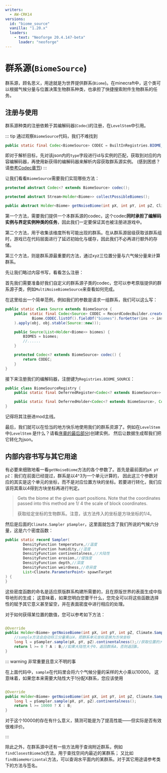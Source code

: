 ```yaml
---
writers:
  - AW-CRK14
versions:
  id: "biome_source"
  vanilla: "1.20.x"
  loaders:
    - text: "Neoforge 20.4.147-beta"
      loader: "neoforge"
---
```


# 群系源(`BiomeSource`)

群系源，顾名思义，用途就是为世界提供群系(`Biome`)。在minecraft中，这个类可以根据气候分量与位置决策生物群系种类，也承担了快捷搜索附件生物群系的任务。

## 注册与使用

群系源种类的注册依赖于其编解码器(`Codec`)的注册，在`LevelStem`中引用。

::: tip
通过观察`BiomeSource`代码，我们不难找到

```java
public static final Codec<BiomeSource> CODEC = BuiltInRegistries.BIOME_SOURCE.byNameCodec().dispatchStable(BiomeSource::codec, Function.identity());
```

即对于解析目标，先对该json内的`type`字段进行id与实例的匹配，获取到对应的内容编解码器，再使用新获得的编解码器来解析内容获取群系源实例。
(感到困惑？请[参考Codec章节](../data/codec.md#dispatch))
:::

让我们看看`BiomeSource`需要我们实现哪些方法：

```java
protected abstract Codec<? extends BiomeSource> codec();

protected abstract Stream<Holder<Biome>> collectPossibleBiomes();

public abstract Holder<Biome> getNoiseBiome(int pX, int pY, int pZ, Climate.Sampler pSampler);
```

第一个方法，需要我们提供一个本群系源的codec，这个codec**同时承担了编解码实例与界定实例种类的任务**，因此我们一定要保证其也被注册进游戏中。

第二个方法，用于收集该维度所有可能出现的群系。在从群系源层级获取该群系组时，游戏已在代码层面进行了延迟初始化与缓存，因此我们不必再进行额外的存储。

第三个方法，则是群系源最重要的方法，通过xyz三位置分量与六气候分量来计算群系。

先让我们略过内容书写，看看怎么注册：

首先我们需要准备好我们自定义的群系源子类的codec，您可以参考原版提供的群系源子类，例如`MultiNoiseBiomeSource`来查看如何完成。

在这里给出一个简单范例，例如我们的参数是请求一组群系，我们可以这么写：

```java
public static class Source extends BiomeSource {
    public static final Codec<Source> CODEC = RecordCodecBuilder.create(obj -> obj.group(
            Biome.CODEC.listOf().fieldOf("biomes").forGetter(ins -> ins.BIOMES)
    ).apply(obj, obj.stable(Source::new)));

    public Source(List<Holder<Biome>> biomes) {
        BIOMES = biomes;
        //......
    }

    protected Codec<? extends BiomeSource> codec() {
        return CODEC;
    }
}
```

接下来注册我们的编解码器，注册键为`Registries.BIOME_SOURCE`：

```java
public class BiomeSourceRegistry {
    public static final DeferredRegister<Codec<? extends BiomeSource>> REGISTER = DeferredRegister.create(Registries.BIOME_SOURCE, Arkdust.MODID);

    public static final DeferredHolder<Codec<? extends BiomeSource>, Codec<SarconDimension.Source>> SARCON = REGISTER.register("sarcon", () -> SarconDimension.Source.CODEC);
}
```

记得将其注册进mod主线。

最后，我们就可以在恰当的地方快乐地使用我们的群系资源了。例如在`LevelStem`中(`LevelStem`
是什么？请看[序章的最后部分](start.md))创建实例，
然后让数据生成帮我们把它转化为json。

## 内部内容书写与其它用途

有必要来细致地看一看`getNoiseBiome`方法的各个参数了。首先是最前面的`pX pY pZ`：我们在前面已经提过，群系是以4^3为一个单元计算的，
因此这三个参数对应的其实是这个单元的坐标，而不是对应位置方块的坐标。若要进行转化，我们应该将其乘以4得到方块坐标再进行判定。

> Gets the biome at the given quart positions. Note that the coordinates passed into this method are 1/ 4 the scale of
> block coordinates.
>
> 获取给定坐标的生物群系。注意，该方法传入的坐标是方块坐标的1/4。

然后是后面的`Climate.Sampler pSampler`，这里面就包含了我们所说的气候六分量，这是六个密度函数：

```java
public static record Sampler(
        DensityFunction temperature,//温度
        DensityFunction humidity,//湿度
        DensityFunction continentalness,//大陆性
        DensityFunction erosion,//侵蚀度
        DensityFunction depth,//深度
        DensityFunction weirdness,//奇异度
        List<Climate.ParameterPoint> spawnTarget
) {
}
```

这些密度函数的命名是适应原版群系构建所需要的，且在原版世界的表面生成中指导地形的生成；
这意味着，如果您明白您要干什么，您完全可以将这些函数选择性的赋予其它意义甚至留空，并在表面密度中进行相应的处理。

对于如何获得某位置的数值，您可以参考如下方法：

```java

@Override
public Holder<Biome> getNoiseBiome(int pX, int pY, int pZ, Climate.Sampler pSampler) {
    //sample方法会自动将三分量乘以4，把群系单元坐标变换为方块坐标
    long l = pSampler.sample(pX, pY, pZ).continentalness();//获取位置的大陆性，其它分量请参考实例下的方法。
    return l >= 0 ? A : B;//如果大陆性大于0，返回群系A，否则返回B。
}
```

::: warning 非常重要且意义不明的事

在上面代码中，`sample`在代码里会将六个气候分量的采样的大小乘以10000。
这意味着，如果您本来需要大陆性大于1分配X群系，您应该使用

```java

@Override
public Holder<Biome> getNoiseBiome(int pX, int pY, int pZ, Climate.Sampler pSampler) {
    long l = pSampler.sample(pX, pY, pZ).continentalness();
    return l >= 10000 ? X : B;
}
```

对于这个10000的存在有什么意义，猜测可能是为了提高性能——但实际是否有效很难评价。

:::

除此之外，在群系源中还有一些方法用于查询附近群系，例如`findClosestBiome3d`方法，用于查找空间内最近的某群系；
又比如`findBiomeHorizontal`方法，可以查询水平面内的某群系。对于其它用途请参考类下的方法与签名。